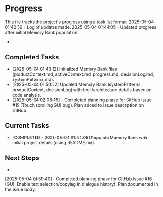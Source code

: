 # Progress

This file tracks the project's progress using a task list format.
2025-05-04 01:42:56 - Log of updates made.
2025-05-04 01:44:05 - Updated progress after initial Memory Bank population.

*

## Completed Tasks

*   [2025-05-04 01:43:12] Initialized Memory Bank files (productContext.md, activeContext.md, progress.md, decisionLog.md, systemPatterns.md).
*   [2025-05-04 01:50:22] Updated Memory Bank (systemPatterns, productContext, decisionLog) with tech/architecture details based on code analysis.
*   [2025-05-04 02:08:45] - Completed planning phase for GitHub issue #15 (Touch scrolling GUI bug). Plan added to issue description on GitHub.

## Current Tasks

*   [COMPLETED - 2025-05-04 01:44:05] Populate Memory Bank with initial project details (using README.md).

## Next Steps

*
[2025-05-04 01:59:40] - Completed planning phase for GitHub issue #16 (GUI: Enable text selection/copying in dialogue history). Plan documented in the issue body.